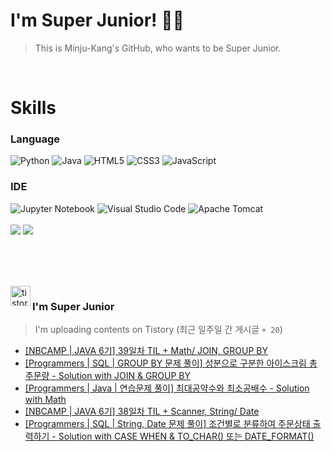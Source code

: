 
# I'm Super Junior! 🐱‍🏍
  > This is Minju-Kang's GitHub, who wants to be Super Junior.

<br>

<h1>Skills</h1>
<h3>Language</h3>
<div sytle="display:inline;">
<img alt="Python" src="https://img.shields.io/badge/Python-3776AB?style=flat-square&logo=Python&logoColor=white"/>
<img alt="Java" src="https://img.shields.io/badge/JAVA-007396?style=flat-square&logo=Java&logoColor=white"/>
<img alt="HTML5" src="https://img.shields.io/badge/HTML5-E34F26?style=flat-square&logo=HTML5&logoColor=white"/>
<img alt="CSS3" src="https://img.shields.io/badge/CSS3-1572B6?style=flat-square&logo=CSS3&logoColor=white"/>
<img alt="JavaScript" src="https://img.shields.io/badge/JavaScript-F7DF1E?style=flat-square&logo=JavaScript&logoColor=black"/>
</div>
<h3>IDE</h3>
<div sytle="display:inline;">
<img alt="Jupyter Notebook" src="https://img.shields.io/badge/Jupyter-F37626?style=flat-square&logo=Jupyter&logoColor=white"/>
<img alt="Visual Studio Code" src="https://img.shields.io/badge/Visual Studio Code-007ACC?style=flat-square&logo=Visual Studio Code&logoColor=white"/>
<img alt="Apache Tomcat" src="https://img.shields.io/badge/Apache Tomcat-F8DC75?style=flat-square&logo=Apache Tomcat&logoColor=black"/>
</div>
<br>

<img src="https://github-readme-stats.vercel.app/api/top-langs/?username=minjukang727" >
<img src="https://github-readme-stats.vercel.app/api?username=MinjuKang727&show_icons=true&theme=radical">

<br><br>


<br>

<img src="https://github.com/MinjuKang727/MinjuKang727/assets/108849480/0ac49170-7c8c-4c99-b0e5-86c414fc591c" alt="tistory-icon_IamSuperJunior" width="32px" align="left">

###  I'm Super Junior
  > I'm uploading contents on Tistory  (최근 일주일 간 게시글 `+ 20`)  

- <a href="https://ajtwltsk.tistory.com/234"> [NBCAMP | JAVA 6기] 39일차 TIL + Math/ JOIN, GROUP BY </a><br>  
- <a href="https://ajtwltsk.tistory.com/233"> [Programmers | SQL | GROUP BY 문제 풀이] 성분으로 구분한 아이스크림 총 주문량 - Solution with JOIN &amp; GROUP BY </a><br>  
- <a href="https://ajtwltsk.tistory.com/232"> [Programmers | Java | 연습문제 풀이] 최대공약수와 최소공배수 - Solution with Math </a><br>  
- <a href="https://ajtwltsk.tistory.com/231"> [NBCAMP | JAVA 6기] 38일차 TIL + Scanner, String/ Date </a><br>  
- <a href="https://ajtwltsk.tistory.com/230"> [Programmers | SQL | String, Date 문제 풀이] 조건별로 분류하여 주문상태 출력하기 - Solution with CASE WHEN &amp; TO_CHAR() 또는 DATE_FORMAT() </a><br>  


